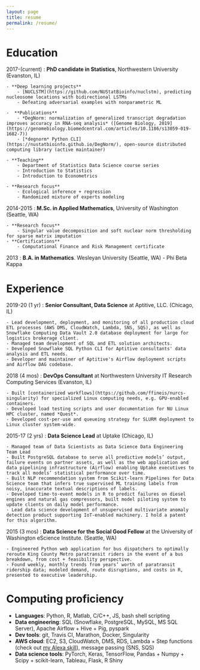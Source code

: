 ```yaml
---
layout: page
title: resume
permalink: /resume/
---
```





# Education

2017-(current)
: **PhD candidate in Statistics**, Northwestern University (Evanston, IL)


    - **Deep learning projects**
        - [NUCLSTM](https://github.com/NUStatBioinfo/nuclstm), predicting nucleosome locations with bidirectional LSTMs
        - Defeating adversarial examples with nonparametric ML
    
    -  **Publications**
        - *DegNorm: normalization of generalized transcript degradation improves accuracy in RNA-seq analysis* ([Genome Biology, 2019](https://genomebiology.biomedcentral.com/articles/10.1186/s13059-019-1682-7))
        - [*degnorm* Python CLI](https://nustatbioinfo.github.io/DegNorm/), open-source distributed computing library (active maintainer)
    
    - **Teaching**
        - Department of Statistics Data Science course series
        - Introduction to Statistics
        - Introduction to Econometrics
    
    - **Research focus**
        - Ecological inference + regression
        - Randomized mixture of experts modeling
    
2014-2015
: **M.Sc. in Applied Mathematics**, University of Washington (Seattle, WA)

    - **Research focus**
        - Singular value decomposition and soft nuclear norm thresholding for sparse matrix imputation
    - **Certifications** 
        - Computational Finance and Risk Management certificate
    
2013
: **B.A. in Mathematics**. Wesleyan University (Seattle, WA)
    - Phi Beta Kappa
        
        
# Experience

2019-20 (1 yr)
: **Senior Consultant, Data Science** at Aptitive, LLC. (Chicago, IL)

    - Lead development, deployment, and monitoring of all production cloud ETL processes (AWS DMS, CloudWatch, Lambda, SNS, SQS), as well as Snowflake Computing Data Vault 2.0 database deployment for large for logistics brokerage client.
    - Managed team development of SQL and ETL solution architects.
    - Developed Snowflake SQL Python CLI for Aptitive consultants' data analysis and ETL needs.
    - Developer and maintainer of Aptitive's Airflow deployment scripts and Airflow DAG codebase.
    

2018 (4 mos)
: **DevOps Consultant** at Northwestern University IT Research Computing Services (Evanston, IL)

    - Built [containerized workflows](https://github.com/ffineis/nurcs-singularity) for specialized Linux computing needs, e.g. GPU-enabled containers.
    - Developed load testing scripts and user documentation for NU Linux HPC cluster, named *Quest*.
    - Developed cost-per-use and queueing strategy for SLURM deployment to Linux cluster system-wide.
    

2015-17 (2 yrs)
: **Data Science Lead** at Uptake (Chicago, IL)
    
    - Managed team of Data Scientists as Data Science Data Engineering Team Lead
    - Built PostgreSQL database to serve all predictive models’ output, failure events on partner assets, as well as the web application and data pipelining infrastructure (Airflow) enabling Uptake executives to track all models’ statistical performance over time.
    - Built NLP recommendation system from Scikit-learn Pipelines for Data Science team that infers true supervised ML training labels from noisy, inaccurate textual descriptions of labels.
    - Developed time-to-event models in R to predict failures on diesel engines and natural gas compressors, built model piloting system to update clients on daily model performance.
    - Lead data science development of unsupervised multivariate anomaly detection product supporting IoT-enabled machinery. I hold a patent for this algorithm.
    
2015 (3 mos)
: **Data Science for the Social Good Fellow** at the University of Washington eScience Institute. (Seattle, WA)

    - Engineered Python web application for bus dispatchers to optimally reroute King County Metro paratransit riders in the event of a bus breakdown, from cost + feasibility perspective.
    - Found weekly, monthly trends from years’ worth of paratransit ridership data; modeled demand, route disruptions, and costs in R, presented to executive leadership.


# Computing proficiency

- **Languages**: Python, R, Matlab, C/C++, JS, bash shell scripting
- **Data engineering**: SQL (Snowflake, PostgreSQL, MySQL, MS SQL Server), Apache Airflow + Hive + Pig, pyspark
- **Dev tools**: git, Travis CI, Marathon, Docker, Singularity
- **AWS cloud**: EC2, S3, CloudWatch, DMS, RDS, Lambda + Step functions (check out [my Alexa skill](https://www.amazon.com/Big-Dillinger-Dev-CTADelays/dp/B078SPPNHQ)), message passing (SNS, SQS)
- **Data science tools**: PyTorch, Keras, TensorFlow, Pandas + Numpy + Scipy + scikit-learn, Tableau, Flask, R Shiny


